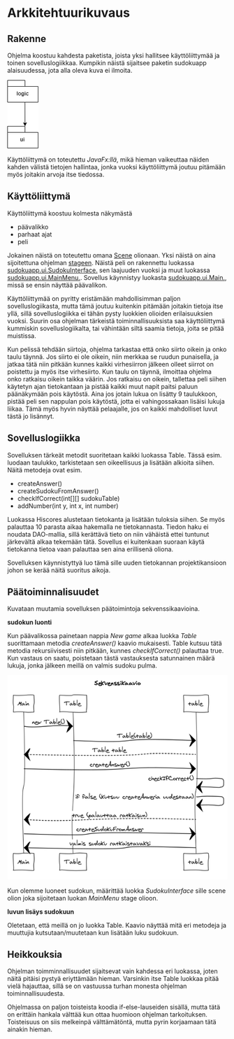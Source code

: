 
# **Arkkitehtuurikuvaus**

## **Rakenne**

Ohjelma koostuu kahdesta paketista, joista yksi hallitsee käyttöliittymää ja toinen sovelluslogiikkaa. Kumpikin näistä sijaitsee paketin sudokuapp alaisuudessa, jota alla oleva kuva ei ilmoita.

![](https://github.com/SamiP7/ot-harjoitustyo/blob/master/dokumentaatio/kuvat/PakkausRakenne.png)

Käyttöliittymä on toteutettu *JavaFx:llä*, mikä hieman vaikeuttaa näiden kahden välistä tietojen hallintaa, jonka vuoksi käyttöliittymä joutuu pitämään myös joitakin arvoja itse tiedossa.


## **Käyttöliittymä**

Käyttöliittymä koostuu kolmesta näkymästä

  * päävalikko
  * parhaat ajat
  * peli

Jokainen näistä on toteutettu omana [Scene](https://docs.oracle.com/javase/8/javafx/api/javafx/scene/Scene.html) olionaan. Yksi näistä on aina sijoitettuna ohjelman [stageen](https://docs.oracle.com/javase/8/javafx/api/javafx/stage/Stage.html). Näistä peli on rakennettu luokassa [sudokuapp.ui.SudokuInterface.](https://github.com/SamiP7/ot-harjoitustyo/blob/master/Sudoku/src/main/java/sudokuapp/ui/SudokuInterface.java) sen laajuuden vuoksi ja muut luokassa [sudokuapp.ui.MainMenu.](https://github.com/SamiP7/ot-harjoitustyo/blob/master/Sudoku/src/main/java/sudokuapp/ui/MainMenu.java). Sovellus käynnistyy luokasta [sudokuapp.ui.Main.](https://github.com/SamiP7/ot-harjoitustyo/blob/master/Sudoku/src/main/java/sudokuapp/ui/Main.java), missä se ensin näyttää päävalikon.

Käyttöliittymää on pyritty eristämään mahdollisimman paljon sovelluslogiikasta, mutta tämä joutuu kuitenkin pitämään joitakin tietoja itse yllä, sillä sovelluslogiikka ei tähän pysty luokkien olioiden erilaisuuksien vuoksi. Suurin osa ohjelman tärkeistä toiminnallisuuksista saa käyttöliittymä kummiskin sovelluslogiikalta, tai vähintään siltä saamia tietoja, joita se pitää muistissa.

Kun pelissä tehdään siirtoja, ohjelma tarkastaa että onko siirto oikein ja onko taulu täynnä. Jos siirto ei ole oikein, niin merkkaa se ruudun punaisella, ja jatkaa tätä niin pitkään kunnes kaikki virhesiirron jälkeen olleet siirrot on poistettu ja myös itse virhesiirto. Kun taulu on täynnä, ilmoittaa ohjelma onko ratkaisu oikein taikka väärin. Jos ratkaisu on oikein, tallettaa peli siihen käytetyn ajan tietokantaan ja pistää kaikki muut napit paitsi paluun päänäkymään pois käytöstä. Aina jos jotain lukua on lisätty 9 taulukkoon, pistää peli sen nappulan pois käytöstä, jotta ei vahingossakaan lisäisi lukuja liikaa. Tämä myös hyvin näyttää pelaajalle, jos on kaikki mahdolliset luvut tästä jo lisännyt. 

## **Sovelluslogiikka**

Sovelluksen tärkeät metodit suoritetaan kaikki luokassa Table. Tässä esim. luodaan taulukko, tarkistetaan sen oikeellisuus ja lisätään alkioita siihen. Näitä metodeja ovat esim.

* createAnswer()
* createSudokuFromAnswer()
* checkIfCorrect(int[][] sudokuTable)
* addNumber(int y, int x, int number)

Luokassa Hiscores alustetaan tietokanta ja lisätään tuloksia siihen. Se myös palauttaa 10 parasta aikaa hakemalla ne tietokannasta. Tiedon haku ei noudata DAO-mallia, sillä kerättävä tieto on niin vähäistä ettei tuntunut järkevältä alkaa tekemään tätä. Sovellus ei kuitenkaan suoraan käytä tietokanna tietoa vaan palauttaa sen aina erillisenä oliona.

Sovelluksen käynnistyttyä luo tämä sille uuden tietokannan projektikansioon johon se kerää näitä suoritus aikoja.

## **Päätoiminnalisuudet**

Kuvataan muutamia sovelluksen päätoimintoja sekvenssikaavioina.

**sudokun luonti**

Kun päävalikossa painetaan nappia *New game* alkaa luokka *Table* suorittamaan metodia *createAnswer()* kaavio mukaisesti. Table kutsuu tätä metodia rekursiivisesti niin pitkään, kunnes *checkIfCorrect()* palauttaa true. Kun vastaus on saatu, poistetaan tästä vastauksesta satunnainen määrä lukuja, jonka jälkeen meillä on valmis sudoku pulma.

![](https://github.com/SamiP7/ot-harjoitustyo/blob/master/dokumentaatio/kuvat/Sekvenssikaavio.png)

Kun olemme luoneet sudokun, määrittää luokka *SudokuInterface* sille scene olion joka sijoitetaan luokan *MainMenu* stage olioon.


**luvun lisäys sudokuun**

Oletetaan, että meillä on jo luokka Table. Kaavio näyttää mitä eri metodeja ja muuttujia kutsutaan/muutetaan kun lisätään luku sudokuun.

## **Heikkouksia**

Ohjelman toimminnallisuudet sijaitsevat vain kahdessa eri luokassa, joten näitä pitäisi pystyä eriyttämään hieman. Varsinkin itse Table luokkaa pitää vielä hajauttaa, sillä se on vastuussa turhan monesta ohjelman toiminnallisuudesta.

Ohjelmassa on paljon toisteista koodia if-else-lauseiden sisällä, mutta tätä on erittäin hankala välttää kun ottaa huomioon ohjelman tarkoituksen. Toisteisuus on siis melkeinpä välttämätöntä, mutta pyrin korjaamaan tätä ainakin hieman.
